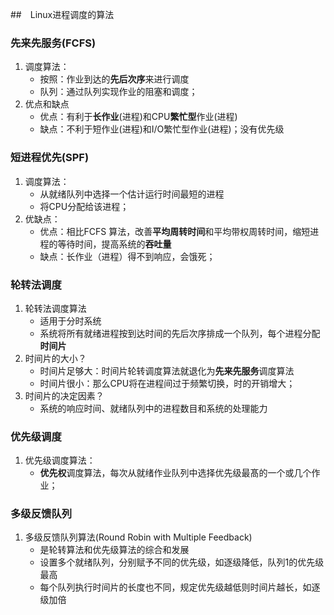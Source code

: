 ##　Linux进程调度的算法

### 先来先服务(FCFS)

1. 调度算法：
   + 按照：作业到达的**先后次序**来进行调度
   + 队列：通过队列实现作业的阻塞和调度；
2. 优点和缺点
   + 优点：有利于**长作业**(进程)和CPU**繁忙型**作业(进程)
   + 缺点：不利于短作业(进程)和I/O繁忙型作业(进程)；没有优先级

### 短进程优先(SPF)

1. 调度算法：
   + 从就绪队列中选择一个估计运行时间最短的进程
   + 将CPU分配给该进程；
2. 优缺点：
   + 优点：相比FCFS 算法，改善**平均周转时间**和平均带权周转时间，缩短进程的等待时间，提高系统的**吞吐量**
   + 缺点：长作业（进程）得不到响应，会饿死；

### 轮转法调度

1. 轮转法调度算法
   + 适用于分时系统
   + 系统将所有就绪进程按到达时间的先后次序排成一个队列，每个进程分配**时间片**
2. 时间片的大小？
   + 时间片足够大：时间片轮转调度算法就退化为**先来先服务**调度算法
   + 时间片很小：那么CPU将在进程间过于频繁切换，时的开销增大；
3. 时间片的决定因素？
   + 系统的响应时间、就绪队列中的进程数目和系统的处理能力

### 优先级调度

1. 优先级调度算法：
   + **优先权**调度算法，每次从就绪作业队列中选择优先级最髙的一个或几个作业；

### 多级反馈队列

1. 多级反馈队列算法(Round Robin with Multiple Feedback)
   + 是轮转算法和优先级算法的综合和发展
   + 设置多个就绪队列，分别赋予不同的优先级，如逐级降低，队列1的优先级最高
   + 每个队列执行时间片的长度也不同，规定优先级越低则时间片越长，如逐级加倍